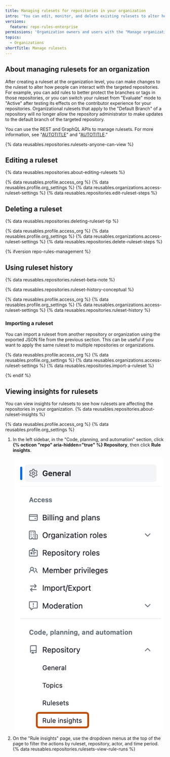 ```yaml
---
title: Managing rulesets for repositories in your organization
intro: 'You can edit, monitor, and delete existing rulesets to alter how people can interact with repositories in your organization.'
versions:
  feature: repo-rules-enterprise
permissions: 'Organization owners and users with the "Manage organization ref update rules and rulesets" permission can manage rulesets at the organization level.'
topics:
  - Organizations
shortTitle: Manage rulesets
---
```


## About managing rulesets for an organization

After creating a ruleset at the organization level, you can make changes to the ruleset to alter how people can interact with the targeted repositories. For example, you can add rules to better protect the branches or tags in those repositories, or you can switch your ruleset from "Evaluate" mode to "Active" after testing its effects on the contributor experience for your repositories. Organizational rulesets that apply to the "Default Branch" of a repository will no longer allow the repository administrator to make updates to the default branch of the targeted repository.

You can use the REST and GraphQL APIs to manage rulesets. For more information, see "[AUTOTITLE](/rest/orgs/rules)" and "[AUTOTITLE](/graphql/reference/mutations#createrepositoryruleset)."

{% data reusables.repositories.rulesets-anyone-can-view %}

## Editing a ruleset

{% data reusables.repositories.about-editing-rulesets %}

{% data reusables.profile.access_org %}
{% data reusables.profile.org_settings %}
{% data reusables.organizations.access-ruleset-settings %}
{% data reusables.repositories.edit-ruleset-steps %}

## Deleting a ruleset

{% data reusables.repositories.deleting-ruleset-tip %}

{% data reusables.profile.access_org %}
{% data reusables.profile.org_settings %}
{% data reusables.organizations.access-ruleset-settings %}
{% data reusables.repositories.delete-ruleset-steps %}

{% ifversion repo-rules-management %}

## Using ruleset history

{% data reusables.repositories.ruleset-beta-note %}

{% data reusables.repositories.ruleset-history-conceptual %}

{% data reusables.profile.access_org %}
{% data reusables.profile.org_settings %}
{% data reusables.organizations.access-ruleset-settings %}
{% data reusables.repositories.ruleset-history %}

### Importing a ruleset

You can import a ruleset from another repository or organization using the exported JSON file from the previous section. This can be useful if you want to apply the same ruleset to multiple repositories or organizations.

{% data reusables.profile.access_org %}
{% data reusables.profile.org_settings %}
{% data reusables.organizations.access-ruleset-settings %}
{% data reusables.repositories.import-a-ruleset %}

{% endif %}

## Viewing insights for rulesets

You can view insights for rulesets to see how rulesets are affecting the repositories in your organization. {% data reusables.repositories.about-ruleset-insights %}

{% data reusables.profile.access_org %}
{% data reusables.profile.org_settings %}
1. In the left sidebar, in the "Code, planning, and automation" section, click **{% octicon "repo" aria-hidden="true" %} Repository**, then click **Rule insights**.

   ![Screenshot of an organization's settings page. In the sidebar, a link labeled "Rule insights" is outlined in orange.](/assets/images/help/organizations/sidebar-repository-rule-insights.png)

1. On the "Rule insights" page, use the dropdown menus at the top of the page to filter the actions by ruleset, repository, actor, and time period.
{% data reusables.repositories.rulesets-view-rule-runs %}
